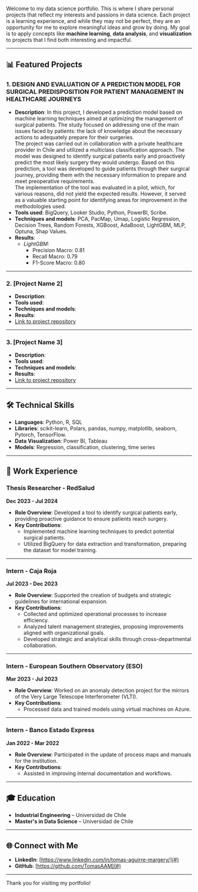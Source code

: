 

Welcome to my data science portfolio. This is where I share personal projects that reflect my interests and passions in data science. Each project is a learning experience, and while they may not be perfect, they are an opportunity for me to explore meaningful ideas and grow by doing. My goal is to apply concepts like **machine learning**, **data analysis**, and **visualization** to projects that I find both interesting and impactful.


---

## 📊 Featured Projects

### 1. **DESIGN AND EVALUATION OF A PREDICTION MODEL FOR SURGICAL PREDISPOSITION FOR PATIENT MANAGEMENT IN HEALTHCARE JOURNEYS**
- **Description**:
In this project, I developed a prediction model based on machine learning techniques aimed at optimizing the management of surgical patients. The study focused on addressing                    one of the main issues faced by patients: the lack of knowledge about the necessary actions to adequately prepare for their surgeries.\
The project was carried out in collaboration with a private healthcare provider in Chile and utilized a multiclass classification approach. The model was designed to                            identify surgical patients early and proactively predict the most likely surgery they would undergo. Based on this prediction, a tool was developed to guide patients through                    their surgical journey, providing them with the necessary information to prepare and meet preoperative requirements.\
The implementation of the tool was evaluated in a pilot, which, for various reasons, did not yield the expected results. However, it served as a valuable starting point for                     identifying areas for improvement in the methodologies used.
- **Tools used**: BigQuery, Looker Studio, Python, PowerBI, Scribe.
- **Techniques and models**: PCA, PacMap, Umap, Logistic Regression, Decision Trees, Random Forests, XGBoost, AdaBoost, LightGBM, MLP, Optuna, Shap Values.
- **Results**:
     - *LightGBM:*
       - Precision Macro: 0.81
       - Recall Macro: 0.79
       - F1-Score Macro: 0.80

---

### 2. **[Project Name 2]**
- **Description**: 
- **Tools used**: 
- **Techniques and models**: 
- **Results**: 
- [Link to project repository](#)

---

### 3. **[Project Name 3]**
- **Description**: 
- **Tools used**: 
- **Techniques and models**: 
- **Results**: 
- [Link to project repository](#)

---

## 🛠 Technical Skills

- **Languages**: Python, R, SQL
- **Libraries**: scikit-learn, Polars, pandas, numpy, matplotlib, seaborn, Pytorch, TensorFlow.
- **Data Visualization**: Power BI, Tableau
- **Models**: Regression, classification, clustering, time series

---

## 💼 Work Experience

### **Thesis Researcher** - RedSalud  
**Dec 2023 - Jul 2024**

- **Role Overview**: Developed a tool to identify surgical patients early, providing proactive guidance to ensure patients reach surgery. 
- **Key Contributions**:
  - Implemented machine learning techniques to predict potential surgical patients.
  - Utilized BigQuery for data extraction and transformation, preparing the dataset for model training.
---

### **Intern** - Caja Roja  
**Jul 2023 - Dec 2023**

- **Role Overview**: Supported the creation of budgets and strategic guidelines for international expansion.
- **Key Contributions**:
  - Collected and optimized operational processes to increase efficiency.
  - Analyzed talent management strategies, proposing improvements aligned with organizational goals.
  - Developed strategic and analytical skills through cross-departmental collaboration.

---

### **Intern** - European Southern Observatory (ESO)  
**Mar 2023 - Jul 2023**

- **Role Overview**: Worked on an anomaly detection project for the mirrors of the Very Large Telescope Interferometer (VLTI).
- **Key Contributions**:
  - Processed data and trained models using virtual machines on Azure.
    
---

### **Intern** - Banco Estado Express  
**Jan 2022 - Mar 2022**

- **Role Overview**: Participated in the update of process maps and manuals for the institution.
- **Key Contributions**:
  - Assisted in improving internal documentation and workflows.


---

## 🎓 Education

- **Industrial Engineering** – Universidad de Chile
- **Master's in Data Science** – Universidad de Chile

---

## 🌐 Connect with Me

- **LinkedIn**: [https://www.linkedin.com/in/tomas-aguirre-margery/](#)
- **GitHub**: [https://github.com/TomasAAM](#)

---

Thank you for visiting my portfolio!

